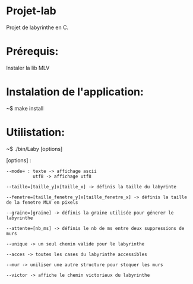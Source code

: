 # Projet-lab

Projet de labyrinthe en C.

# Prérequis: 
Instaler la lib MLV

# Instalation de l'application:

~$ make install

# Utilistation:

~$ ./bin/Laby [options]

[options] :

    --mode= : texte -> affichage ascii
              utf8 -> affichage utf8
   
    --taille=[taille_y]x[taille_x] -> définis la taille du labyrinte
    
    --fenetre=[taille_fenetre_y]x[taille_fenetre_x] -> définis la taille de la fenetre MLV en pixels
    
    --graine=[graine] -> définis la graine utilisée pour génerer le labyrinthe
    
    --attente=[nb_ms] -> définis le nb de ms entre deux suppressions de murs
    
    --unique -> un seul chemin valide pour le labyrinthe
    
    --acces -> toutes les cases du labyrinthe accessibles
    
    --mur -> uniliser une autre structure pour stoquer les murs
    
    --victor -> affiche le chemin victorieux du labyrinthe
